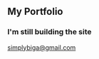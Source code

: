 ## My Portfolio

### I'm still building the site

[simplybiga@gmail.com](mailto:simplybiga@gmail.com)
